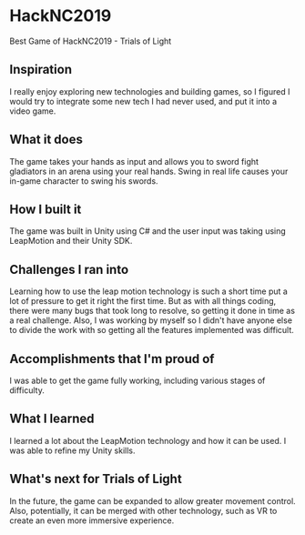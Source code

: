 # HackNC2019
Best Game of HackNC2019 - Trials of Light

## Inspiration
I really enjoy exploring new technologies and building games, so I figured I would try to integrate some new tech I had never used, and put it into a video game.

## What it does
The game takes your hands as input and allows you to sword fight gladiators in an arena using your real hands. Swing in real life causes your in-game character to swing his swords.

## How I built it
The game was built in Unity using C# and the user input was taking using LeapMotion and their Unity SDK.

## Challenges I ran into
Learning how to use the leap motion technology is such a short time put a lot of pressure to get it right the first time. But as with all things coding, there were many bugs that took long to resolve, so getting it done in time as a real challenge. Also, I was working by myself so I didn't have anyone else to divide the work with so getting all the features implemented was difficult.

## Accomplishments that I'm proud of
I was able to get the game fully working, including various stages of difficulty.

## What I learned
I learned a lot about the LeapMotion technology and how it can be used. I was able to refine my Unity skills.

## What's next for Trials of Light
In the future, the game can be expanded to allow greater movement control. Also, potentially, it can be merged with other technology, such as VR to create an even more immersive experience.

